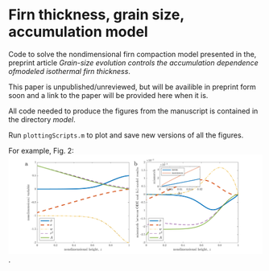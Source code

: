 # Firn thickness, grain size, accumulation model

Code to solve the nondimensional firn compaction model presented in the, preprint article *Grain-size evolution controls the accumulation dependence ofmodeled isothermal firn thickness*. 

This paper is unpublished/unreviewed, but will be availible in preprint form soon and a link to the paper will be provided here when it is. 

All code needed to produce the figures from the manuscript is contained in the directory *model*. 

Run `plottingScripts.m` to plot and save new versions of all the figures. 

For example, Fig. 2:
![figure 2](exampleFig2.png).
